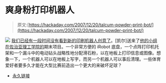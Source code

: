 # 爽身粉打印机器人

> 原文:[https://hackaday.com/2007/12/20/talcum-powder-print-bot/](https://hackaday.com/2007/12/20/talcum-powder-print-bot/)

![](../Images/718348f5617564a0c7d90b39400e4865.png)
[我们已经有一段时间没有看到新的印刷机器人创意了](http://www.hackaday.com/2006/10/08/inker-the-hand-inkjet/)。[凯尔]送来了[他的小组在佐治亚理工学院的](http://users.ece.gatech.edu/~hamblen/489X/F07PROJ/Printerbot/index.html)期末项目。一个非常方便的 iRobot 底盘，一个点阵打印机托架和一个漏斗中的电动钻头战略性地分配滑石粉，以在地板上打印信息或图像。想象一下，一个机器人可以在地板上写字，而另一个机器人可以事后清理。一些体育爱好者要多久才能在大型比赛前造出一个更大的来破坏足球？

*   [永久链接](http://users.ece.gatech.edu/~hamblen/489X/F07PROJ/Printerbot/index.html)